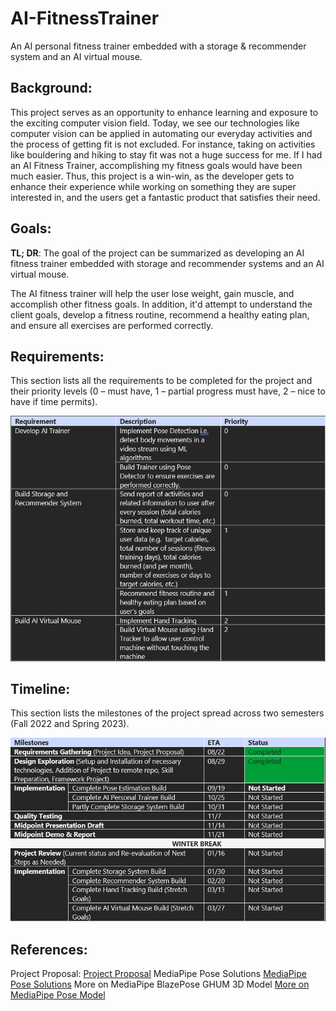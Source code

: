# **AI-FitnessTrainer**
An AI personal fitness trainer embedded with a storage &amp; recommender system and an AI virtual mouse.

## **Background**:
This project serves as an opportunity to enhance learning and exposure to the exciting computer vision field. Today, we see our technologies like computer vision can be applied in automating our everyday activities and the process of getting fit is not excluded. For instance, taking on activities like bouldering and hiking to stay fit was not a huge success for me. If I had an AI Fitness Trainer, accomplishing my fitness goals would have been much easier. Thus, this project is a win-win, as the developer gets to enhance their experience while working on something they are super interested in, and the users get a fantastic product that satisfies their need.

## **Goals**: 
**TL; DR**: The goal of the project can be summarized as developing an AI fitness trainer embedded with storage and recommender systems and an AI virtual mouse.

The AI fitness trainer will help the user lose weight, gain muscle, and accomplish other fitness goals. In addition, it'd attempt to understand the client goals, develop a fitness routine, recommend a healthy eating plan, and ensure all exercises are performed correctly.

## **Requirements**:
This section lists all the requirements to be completed for the project and their priority levels (0 – must have, 1 – partial progress must have, 2 – nice to have if time permits).

![functional requirements for the project](requirements.png)


## **Timeline**:
This section lists the milestones of the project spread across two semesters (Fall 2022 and Spring 2023).

![timeline](timeline.png)

## **References**:
Project Proposal: [Project Proposal](https://1drv.ms/w/s!AlGAL8aQVodoo2kBj1iwRQkNZL4j?e=aPcxXc)
MediaPipe Pose Solutions [MediaPipe Pose Solutions](https://google.github.io/mediapipe/solutions/pose.html)
More on MediaPipe BlazePose GHUM 3D Model [More on MediaPipe Pose Model](https://drive.google.com/file/d/10WlcTvrQnR_R2TdTmKw0nkyRLqrwNkWU/preview)
